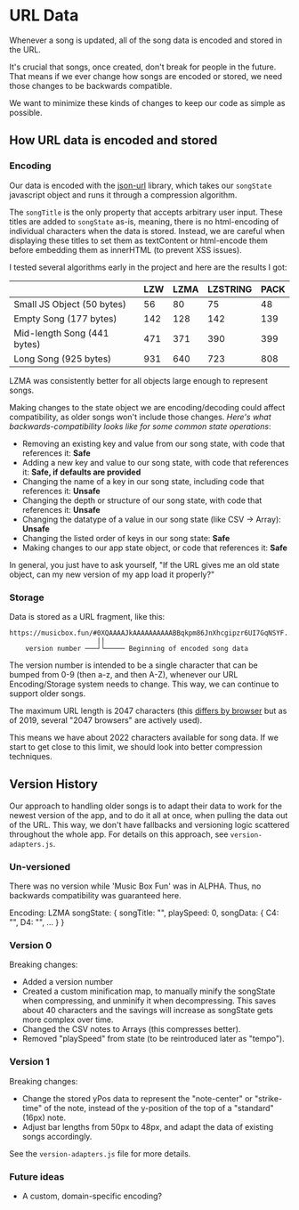 # URL Data

Whenever a song is updated, all of the song data is encoded and stored in the URL.

It's crucial that songs, once created, don't break for people in the future. That means if we ever change how songs are encoded or stored, we need those changes to be backwards compatible.

We want to minimize these kinds of changes to keep our code as simple as possible.

## How URL data is encoded and stored

### Encoding
Our data is encoded with the [json-url](https://github.com/masotime/json-url) library, which takes our `songState` javascript object and runs it through a compression algorithm.

The `songTitle` is the only property that accepts arbitrary user input. These titles are added to `songState` as-is, meaning, there is no html-encoding of individual characters when the data is stored. Instead, we are careful when displaying these titles to set them as textContent or html-encode them before embedding them as innerHTML (to prevent XSS issues).

I tested several algorithms early in the project and here are the results I got:

|                             | LZW | LZMA | LZSTRING | PACK |
| --------------------------- | --- | ---- | -------- | ---- |
| Small JS Object (50 bytes)  | 56  | 80   | 75       | 48   |
| Empty Song (177 bytes)      | 142 | 128  | 142      | 139  |
| Mid-length Song (441 bytes) | 471 | 371  | 390      | 399  |
| Long Song (925 bytes)       | 931 | 640  | 723      | 808  |

LZMA was consistently better for all objects large enough to represent songs.

Making changes to the state object we are encoding/decoding could affect compatibility, as older songs won't include those changes. *Here's what backwards-compatibility looks like for some common state operations*:

- Removing an existing key and value from our song state, with code that references it: **Safe**
- Adding a new key and value to our song state, with code that references it: **Safe, if defaults are provided**
- Changing the name of a key in our song state, including code that references it: **Unsafe**
- Changing the depth or structure of our song state, with code that references it: **Unsafe**
- Changing the datatype of a value in our song state (like CSV -> Array): **Unsafe**
- Changing the listed order of keys in our song state: **Safe**
- Making changes to our app state object, or code that references it: **Safe**

In general, you just have to ask yourself, "If the URL gives me an old state object, can my new version of my app load it properly?"

### Storage

Data is stored as a URL fragment, like this:
```
https://musicbox.fun/#0XQAAAAJkAAAAAAAAAABBqkpm86JnXhcgipzr6UI7GqNSYF...
                      ||
    version number ───┘└───── Beginning of encoded song data
```

The version number is intended to be a single character that can be bumped from 0-9 (then a-z, and then A-Z), whenever our URL Encoding/Storage system needs to change. This way, we can continue to support older songs.

The maximum URL length is 2047 characters (this [differs by browser](https://stackoverflow.com/a/11551718/1154642) but as of 2019, several "2047 browsers" are actively used).

This means we have about 2022 characters available for song data. If we start to get close to this limit, we should look into better compression techniques.

## Version History

Our approach to handling older songs is to adapt their data to work for the newest version of the app, and to do it all at once, when pulling the data out of the URL. This way, we don't have fallbacks and versioning logic scattered throughout the whole app. For details on this approach, see `version-adapters.js`.

### Un-versioned

There was no version while 'Music Box Fun' was in ALPHA. Thus, no backwards compatibility was guaranteed here.

Encoding: LZMA
songState: {
  songTitle: "",
  playSpeed: 0,
  songData: {
    C4: "",
    D4: "",
    ...
  }
}

### Version 0

Breaking changes:
- Added a version number
- Created a custom minification map, to manually minify the songState when compressing, and unminify it when decompressing. This saves about 40 characters and the savings will increase as songState gets more complex over time.
- Changed the CSV notes to Arrays (this compresses better).
- Removed "playSpeed" from state (to be reintroduced later as "tempo").

### Version 1

Breaking changes:
- Change the stored yPos data to represent the "note-center" or "strike-time" of the note, instead of the y-position of the top of a "standard" (16px) note.
- Adjust bar lengths from 50px to 48px, and adapt the data of existing songs accordingly.

See the `version-adapters.js` file for more details.

### Future ideas
- A custom, domain-specific encoding?
